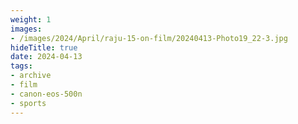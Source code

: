 ```yaml
---
weight: 1
images:
- /images/2024/April/raju-15-on-film/20240413-Photo19_22-3.jpg
hideTitle: true
date: 2024-04-13
tags:
- archive
- film
- canon-eos-500n
- sports
---
```

